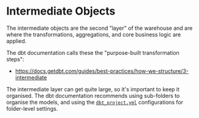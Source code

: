 # Intermediate Objects

The intermediate objects are the second "layer" of the warehouse and are where the transformations, aggregations, and core business logic are applied.

The dbt documentation calls these the "purpose-built transformation steps":

- https://docs.getdbt.com/guides/best-practices/how-we-structure/3-intermediate

The intermediate layer can get quite large, so it's important to keep it organised. The dbt documentation recommends using sub-folders to organise the models, and using the [`dbt_project.yml`](../../dbt_project.yml) configurations for folder-level settings.
